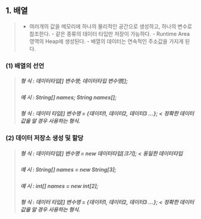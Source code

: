 ## 1. 배열
> 	- 여러개의 값을 메모리에 하나의 물리적인 공간으로 생성하고, 하나의 변수로 참조한다.
	- 같은 종류의 데이터 타입만 저장이 가능하다.
	- Runtime Area 영역의 Heap에 생성된다.
	- 배열의 데이터는 연속적인 주소값을 가지게 된다.

### (1) 배열의 선언
>##### 형 식 : 데이터타입[] 변수명; 데이터타입 변수명[];
>##### 예 시 : String[] names; String names[];
>##### 형 식 : 데이터 타입[] 변수명 = {데이터1, 데이터2, 데이터3 ...}; < 정확한 데이터 값을 알 경우 사용하는 형식.

### (2) 데이터 저장소 생성 및 할당
>##### 형 식 : 데이터타입[] 변수명 = new 데이터타입[크기]; < 동일한 데이터타입
>##### 예 시 : String[] names = new String[3];
>##### 예 시 : int[] names = new int[2];
>##### 형 식 : 데이터 타입[] 변수명 = {데이터1, 데이터2, 데이터3 ...}; < 정확한 데이터 값을 알 경우 사용하는 형식.
